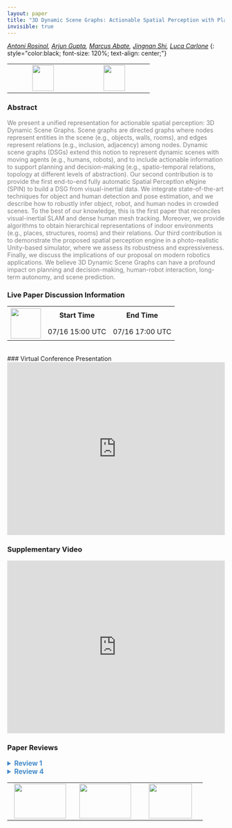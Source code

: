 ```yaml
---
layout: paper
title: "3D Dynamic Scene Graphs: Actionable Spatial Perception with Places, Objects, and Humans"
invisible: true
---
```

*[Antoni Rosinol](https://www.mit.edu/~arosinol/),  [Arjun Gupta](http://),  [Marcus Abate](http://),  [Jingnan Shi](http://),  [Luca Carlone](https://lucacarlone.mit.edu/)*
{: style="color:black; font-size: 120%; text-align: center;"}

<table width="30%"> <tr>
<td style="width: 20%; text-align: center;"><a href="http://www.roboticsproceedings.org/rss16/p079.pdf"><img src="{{ site.baseurl }}/images/paper_link.png"
width = "50"  height = "60"/> </a> </td>

<td style="width: 20%; text-align: center;"><a href="http://web.mit.edu/sparklab/datasets/uHumans/"><img src="{{ site.baseurl }}/images/website_link.png"
width = "50"  height = "60"/> </a> </td>

</tr></table>

### Abstract
<html><p style="color:gray; font-size: 100%; text-align: justified;">
We present a unified representation for actionable spatial perception: 3D Dynamic Scene Graphs. Scene graphs are directed graphs where nodes represent entities in the scene (e.g., objects, walls, rooms), and edges represent relations (e.g., inclusion, adjacency) among nodes. Dynamic scene graphs (DSGs) extend this notion to represent dynamic scenes with moving agents (e.g., humans, robots), and to include actionable information to support planning and decision-making (e.g., spatio-temporal relations, topology at different levels of abstraction). Our second contribution is to provide the first end-to-end fully automatic Spatial PerceptIon eNgine (SPIN) to build a DSG from visual-inertial data. We integrate state-of-the-art techniques for object and human detection and pose estimation, and we describe how to robustly infer object, robot, and human nodes in crowded scenes. To the best of our knowledge, this is the first paper that reconciles visual-inertial SLAM and dense human mesh tracking. Moreover, we provide algorithms to obtain hierarchical representations of indoor environments (e.g., places, structures, rooms) and their relations. Our third contribution is to demonstrate the proposed spatial perception engine in a photo-realistic Unity-based simulator, where we assess its robustness and expressiveness. Finally, we discuss the implications of our proposal on modern robotics applications. We believe 3D Dynamic Scene Graphs can have a profound impact on planning and decision-making, human-robot interaction, long-term autonomy, and scene prediction.
</p></html>

### Live Paper Discussion Information
<html>
<table width="50%">
<tr> <th rowspan="2"><a href="https://pheedloop.com/rss2020/virtual/"><img src="{{ site.baseurl }}/images/pheedloop_link.png" width = "70"  height = "70"/> </a> </th> <th> Start Time </th> <th> End Time </th> </tr>
<tr> <td> 07/16 15:00 UTC </td><td> 07/16 17:00 UTC </td></tr>
</table> <br> </html>
### Virtual Conference Presentation
<iframe width="100%" height="400" src="https://www.youtube.com/embed/nDmkjt6aU2Y" frameborder="0" allow="accelerometer; autoplay; encrypted-media; gyroscope; picture-in-picture" allowfullscreen></iframe>

### Supplementary Video
<iframe width="100%" height="400" src="https://www.youtube.com/embed/SWbofjhyPzI " frameborder="0" allow="accelerometer; autoplay; encrypted-media; gyroscope; picture-in-picture" allowfullscreen></iframe>

### Paper Reviews
<details><summary style="font-size:110%; color:#438BCA; cursor: pointer;"><b> Review 1</b></summary>
<p style="color:gray; font-size: 100%; text-align: justified; white-space: pre-line">
In my opinion, the weakest part of the proposal is the graph of places in Layer 3. A place is simply a 3D position in free space with a bounding box, but what size of bounding box? Looking at the large number of places in figure 2 it seems that the system is assuming a very small flying robot, while a bigger land robot would need a totally different places graph for path-planning. So, the claim that this places graph allows for path planning should be moderated.  Also, looking in detail at figure 2, we can observe that the system has found many paths between rooms that traverse crystal walls! Probably, good semantic mapping of this kind of environments would require detecting and explicitly representing doors.
</p> </details>

<details><summary style="font-size:110%; color:#438BCA; cursor: pointer;"><b> Review 4</b></summary>
<p style="color:gray; font-size: 100%; text-align: justified; white-space: pre-line">
Originality: The proposed 3D DSG includes multiple semantic layers mainly targeted for urban, indoor environments. Similar hierarchical representations have been used in indoor navigation and more sophisticated layers on traversability and terrain type analyses are used for outdoor navigation. Having both static and dynamically moving objects such as humans seems to be interesting. How scalable is the proposed approach with respect to the number of static and dynamic objects?
Quality: The basic idea of combining static environmental contexts and dynamically moving objects is great. One of the difficulties in doing so is to recognize whether an obstacle is a moving/movable one or not. It seems that the proposed approach resolves this issue using prior knowledge, e.g., humans are moving objects, but what if there is conflicting information from the common object detector and person detector? This question leads to a more general question on how the proposed approach handles uncertainty. Because the evaluation on this paper was done in a simulation setting, we could assume high accuracy in visual perception, however, in robotics, a key challenge is dealing with high-level of uncertainty due to sensor noise and environmental variables. I think that the paper can be strengthened by explaining how the perception uncertainty is represented and gets updated as an environment changes dynamically. 
Clarity: The paper is written clearly and organized following a common format of the technical paper that includes a survey of related work, the description of the proposed approach, and evaluation results and discussions. 
Significance: This paper proposes a representation of semantic information and the automatic building of it from sensor data. Here are some suggestions on how this paper can be improved for more significant contributions: 1) describe how the uncertainty can be included, 2) describe how the representation can be extended/modified to accommodate different needs of specific applications, e.g., adding topological and/or metric maps that can interface with path planning algorithms, 3)  evaluation of SPIN on other datasets, e.g., Matterport datasets.

</p> </details>

<table width="100%"><tr><td style="width: 30%; text-align: center;"><a href="{{ site.baseurl }}/program/papers/78"> <img src="{{ site.baseurl }}/images/previous_icon.png" width = "120"  height = "80"/> </a> </td>

<td style="width: 30%; text-align: center;"><a href="{{ site.baseurl }}/program/papers"> <img src="{{ site.baseurl }}/images/overview_icon.png" width = "120"  height = "80"/> </a> </td> 

<td style="width: 30%; text-align: center;"><a href="{{ site.baseurl }}/program/papers/80"> <img src="{{ site.baseurl }}/images/next_icon.png" width = "100"  height = "80"/> </a> </td> 

</tr></table>

